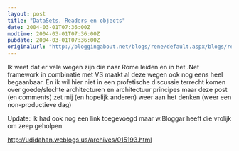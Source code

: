 ```yaml
---
layout: post
title: "DataSets, Readers en objects"
date: 2004-03-01T07:36:00Z
modtime: 2004-03-01T07:36:00Z
pubdate: 2004-03-01T07:36:00Z
originalurl: "http://bloggingabout.net/blogs/rene/default.aspx/blogs/rene/archive/2004/03/01/483.aspx"
---
```



<p>Ik weet dat er vele wegen zijn die naar Rome leiden en in het .Net framework in combinatie met VS maakt al deze wegen ook nog eens heel begaanbaar. En ik wil hier niet in een profetische discussie terrecht komen over goede/slechte architecturen en architectuur principes maar deze post (en comments) zet mij (en hopelijk anderen) weer aan het denken (weer een non-productieve dag)</p><p>Update: Ik had ook nog een link toegevoegd maar w.Bloggar heeft die vrolijk om zeep geholpen</p><p><a href="http://udidahan.weblogs.us/archives/015193.html">http://udidahan.weblogs.us/archives/015193.html</a></p>
